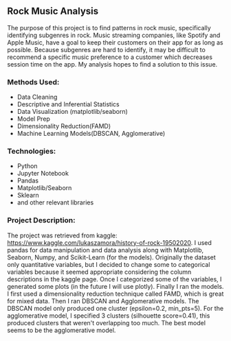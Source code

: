 ## Rock Music Analysis

The purpose of this project is to find patterns in rock music, specifically identifying subgenres in rock. Music streaming companies, like Spotify and Apple Music, have a goal to keep their customers on their app for as long as possible. Because subgenres are hard to identify, it may be difficult to recommend a specific music preference to a customer which decreases session time on the app. My analysis hopes to find a solution to this issue. 


### Methods Used:
<ul>
<li>Data Cleaning</li>
<li>Descriptive and Inferential Statistics</li>
<li>Data Visualization (matplotlib/seaborn)</li>
<li>Model Prep</li>
<li>Dimensionality Reduction(FAMD)</li>
<li>Machine Learning Models(DBSCAN, Agglomerative)</li>
</ul>


### Technologies:
<ul>
<li>Python</li>
<li>Jupyter Notebook</li>
<li>Pandas</li>
<li>Matplotlib/Seaborn</li>
<li>Sklearn</li>
<li>and other relevant libraries</li>
</ul>

### Project Description:
The project was retrieved from kaggle: https://www.kaggle.com/lukaszamora/history-of-rock-19502020. I used pandas for data manipulation and data analysis along
with Matplotlib, Seaborn, Numpy, and Scikit-Learn (for the models). Originally the dataset only quantitative variables, but I decided to change some to categorical variables because it seemed appropriate considering the column descriptions in the kaggle page. Once I categorized some of the variables, I generated some plots (in the future I will use plotly). Finally I ran the models. I first used a dimensionality reduction technique called FAMD, which is great for mixed data. Then I ran DBSCAN and Agglomerative models. The DBSCAN model only produced one cluster (epsilon=0.2, min_pts=5). For the agglomerative model, I specified 3 clusters (silhouette score=0.41), this produced clusters that weren't overlapping too much. The best model seems to be the agglomerative model.

